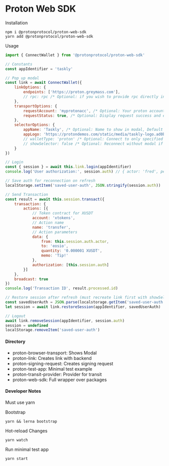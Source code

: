 # Proton Web SDK

Installation
```
npm i @protonprotocol/proton-web-sdk
yarn add @protonprotocol/proton-web-sdk
```

Usage
```javascript
import { ConnectWallet } from '@protonprotocol/proton-web-sdk'

// Constants
const appIdentifier = 'taskly'

// Pop up modal
const link = await ConnectWallet({
    linkOptions: {
        endpoints: ['https://proton.greymass.com'],
        // rpc: rpc /* Optional: if you wish to provide rpc directly instead of endpoints */
    },
    transportOptions: {
        requestAccount: 'myprotonacc', /* Optional: Your proton account */
        requestStatus: true, /* Optional: Display request success and error messages, Default true */
    },
    selectorOptions: {
        appName: 'Taskly', /* Optional: Name to show in modal, Default 'app' */
        appLogo: 'https://protondemos.com/static/media/taskly-logo.ad0bfb0f.svg', /* Optional: Logo to show in modal */
        // walletType: 'proton' /* Optional: Connect to only specified wallet (e.g. 'proton', 'anchor') */
        // showSelector: false /* Optional: Reconnect without modal if false if false, Default true */
    }
})

// Login
const { session } = await this.link.login(appIdentifier)
console.log('User authorization:', session.auth) // { actor: 'fred', permission: 'active }

// Save auth for reconnection on refresh
localStorage.setItem('saved-user-auth', JSON.stringify(session.auth))

// Send Transaction
const result = await this.session.transact({
    transaction: {
        actions: [{
            // Token contract for XUSDT
            account: 'xtokens',
            // Action name
            name: 'transfer',
            // Action parameters
            data: {
                from: this.session.auth.actor,
                to: 'eosio',
                quantity: '0.000001 XUSDT',
                memo: 'Tip!'
            },
            authorization: [this.session.auth]
        }]
    },
    broadcast: true
})
console.log('Transaction ID', result.processed.id)

// Restore session after refresh (must recreate link first with showSelector as false)
const savedUserAuth = JSON.parse(localstorage.getItem('saved-user-auth'))
let session = await link.restoreSession(appIdentifier, savedUserAuth)

// Logout
await link.removeSession(appIdentifier, session.auth)
session = undefined
localStorage.removeItem('saved-user-auth')
```

#### Directory
- proton-browser-transport: Shows Modal
- proton-link: Creates link with backend
- proton-signing-request: Creates signing request
- proton-test-app: Minimal test example
- proton-transit-provider: Provider for transit
- proton-web-sdk: Full wrapper over packages

#### Developer Notes
Must use yarn

Bootstrap
```
yarn && lerna bootstrap
```

Hot-reload Changes
```
yarn watch
```

Run minimal test app
```
yarn start
```
